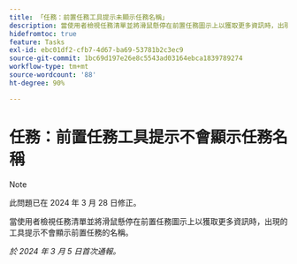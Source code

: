 ```yaml
---
title: 「任務：前置任務工具提示未顯示任務名稱」
description: 當使用者檢視任務清單並將滑鼠懸停在前置任務圖示上以獲取更多資訊時，出現的工具提示不會顯示前置任務的名稱。
hidefromtoc: true
feature: Tasks
exl-id: ebc01df2-cfb7-4d67-ba69-53781b2c3ec9
source-git-commit: 1bc69d197e26e8c5543ad03164ebca1839789274
workflow-type: tm+mt
source-wordcount: '88'
ht-degree: 90%

---
```


# 任務：前置任務工具提示不會顯示任務名稱

>[!NOTE]
>
>此問題已在 2024 年 3 月 28 日修正。

當使用者檢視任務清單並將滑鼠懸停在前置任務圖示上以獲取更多資訊時，出現的工具提示不會顯示前置任務的名稱。

_於 2024 年 3 月 5 日首次通報。_
